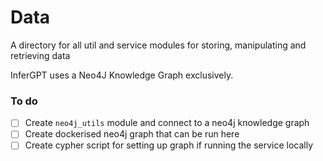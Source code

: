 # Data

A directory for all util and service modules for storing, manipulating and retrieving data

InferGPT uses a Neo4J Knowledge Graph exclusively.

### To do
- [ ] Create `neo4j_utils` module and connect to a neo4j knowledge graph
- [ ] Create dockerised neo4j graph that can be run here
- [ ] Create cypher script for setting up graph if running the service locally
